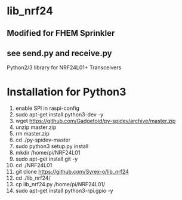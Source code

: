 lib_nrf24
=========

## Modified for FHEM Sprinkler
## see send.py and receive.py

Python2/3 library for NRF24L01+ Transceivers

# Installation for Python3
1. enable SPI in raspi-config
2. sudo apt-get install python3-dev -y
3. wget https://github.com/Gadgetoid/py-spidev/archive/master.zip
4. unzip master.zip
5. rm master.zip
6. cd ./py-spidev-master
7. sudo python3 setup.py install
8. mkdir /home/pi/NRF24L01
9. sudo apt-get install git -y
10. cd ./NRF24L01
11. git clone https://github.com/Syrex-o/lib_nrf24
12. cd ./lib_nrf24/
13. cp lib_nrf24.py /home/pi/NRF24L01/
14. sudo apt-get install python3-rpi.gpio -y
